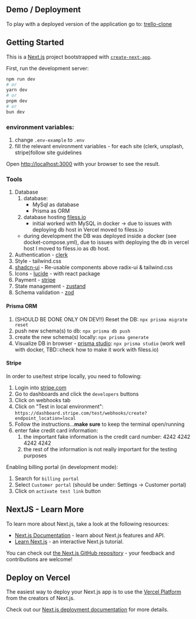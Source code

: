 ## Demo / Deployment

To play with a deployed version of the application go to: [trello-clone](https://trello-clone-b-asafs-projects.vercel.app/)

## Getting Started

This is a [Next.js](https://nextjs.org/) project bootstrapped with [`create-next-app`](https://github.com/vercel/next.js/tree/canary/packages/create-next-app).

First, run the development server:

```bash
npm run dev
# or
yarn dev
# or
pnpm dev
# or
bun dev
```

### environment variables:

1. change `.env-example` to `.env`
2. fill the relevant environment variables - for each site (clerk, unsplash, stripe)follow site guidelines

Open [http://localhost:3000](http://localhost:3000) with your browser to see the result.

### Tools

1. Database
   1. database:
      - MySql as database
      - Prisma as ORM
   2. database hosting [filess.io](https://dash.filess.io/#/app/databases)
      - initial worked with MySQL in docker -> due to issues with deploying db host in Vercel moved to filess.io
   - during development the DB was deployed inside a docker (see docket-compose.yml), due to issues with deploying the db in vercel host I moved to filess.io as db host.
2. Authentication - [clerk](https://clerk.com/solutions/nextjs-authentication)
3. Style - tailwind.css
4. [shadcn-ui](https://ui.shadcn.com/docs) - Re-usable components above radix-ui & tailwind.css
5. Icons - [lucide](https://lucide.dev/guide/) - with react package
6. Payment - [stripe](https://stripe.com/)
7. State management - [zustand](https://github.com/pmndrs/zustand)
8. Schema validation - [zod](https://zod.dev/?id=introduction)

#### Prisma ORM

1. (SHOULD BE DONE ONLY ON DEV!!) Reset the DB: `npx prisma migrate reset`
2. push new schema(s) to db: `npx prisma db push`
3. create the new schema(s) locally: `npx prisma generate`
4. Visualize DB in browser - [prisma studio](https://www.prisma.io/blog/prisma-studio-3rtf78dg99fe): `npx prisma studio` (work well with docker, TBD::check how to make it work with filess.io)

#### Stripe

In order to use/test stripe locally, you need to following:

1. Login into [stripe.com](https://stripe.com/)
2. Go to dashboards and click the `developers` buttons
3. Click on webhooks tab
4. Click on "Test in local environment": `https://dashboard.stripe.com/test/webhooks/create?endpoint_location=local`
5. Follow the instructions...**make sure** to keep the terminal open/running
6. enter fake credit card information:
   1. the important fake information is the credit card number: 4242 4242 4242 4242
   2. the rest of the information is not really important for the testing purposes

Enabling billing portal (in development mode):

1. Search for `billing portal`
2. Select `Customer portal` (should be under: Settings -> Customer portal)
3. Click on `activate test link` button

## NextJS - Learn More

To learn more about Next.js, take a look at the following resources:

- [Next.js Documentation](https://nextjs.org/docs) - learn about Next.js features and API.
- [Learn Next.js](https://nextjs.org/learn) - an interactive Next.js tutorial.

You can check out [the Next.js GitHub repository](https://github.com/vercel/next.js/) - your feedback and contributions are welcome!

## Deploy on Vercel

The easiest way to deploy your Next.js app is to use the [Vercel Platform](https://vercel.com/new?utm_medium=default-template&filter=next.js&utm_source=create-next-app&utm_campaign=create-next-app-readme) from the creators of Next.js.

Check out our [Next.js deployment documentation](https://nextjs.org/docs/deployment) for more details.
